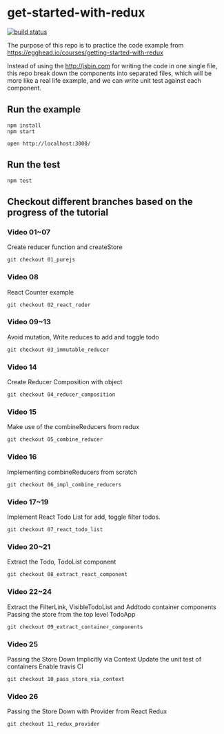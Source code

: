 # get-started-with-redux

[![build status](https://img.shields.io/travis/almandsky/get-started-with-redux/master.svg?style=flat-square)](https://travis-ci.org/almandsky/get-started-with-redux)

The purpose of this repo is to practice the code example from https://egghead.io/courses/getting-started-with-redux

Instead of using the http://jsbin.com for writing the code in one single file, this repo break down the components into separated files, which will be more like a real life example, and we can write unit test against each component.

## Run the example

```
npm install
npm start

open http://localhost:3000/
```

## Run the test

```
npm test
```

## Checkout different branches based on the progress of the tutorial


### Video 01~07

Create reducer function and createStore

```
git checkout 01_purejs
```

### Video 08

React Counter example

```
git checkout 02_react_reder
```

### Video 09~13

Avoid mutation, Write reduces to add and toggle todo

```
git checkout 03_immutable_reducer
```

### Video 14

Create Reducer Composition with object

```
git checkout 04_reducer_composition
```

### Video 15

Make use of the combineReducers from redux

```
git checkout 05_combine_reducer
```

### Video 16

Implementing combineReducers from scratch

```
git checkout 06_impl_combine_reducers
```

### Video 17~19

Implement React Todo List for add, toggle filter todos.

```
git checkout 07_react_todo_list
```

### Video 20~21

Extract the Todo, TodoList component

```
git checkout 08_extract_react_component
```

### Video 22~24

Extract the FilterLink, VisibleTodoList and Addtodo container components
Passing the store from the top level TodoApp

```
git checkout 09_extract_container_components
```

### Video 25

Passing the Store Down Implicitly via Context
Update the unit test of containers
Enable travis CI

```
git checkout 10_pass_store_via_context
```

### Video 26

Passing the Store Down with Provider from React Redux 


```
git checkout 11_redux_provider
```